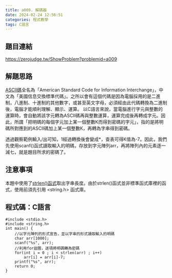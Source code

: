 ```yaml
---
title: a009. 解碼器
date: 2024-02-24 12:56:51
categories: 程式教學
tags: C語言
---
```

## 題目連結
https://zerojudge.tw/ShowProblem?problemid=a009

## 解題思路
[ASCII碼](https://web.fg.tp.edu.tw/~anny/ASCII_table.htm)全名為「American Standard Code for Information Interchange」，中文為「美國信息交換標準代碼」。之所以會有這個代碼是因為電腦採用的是二進制，八進制、十進制的其他數字，或甚至英文字母，必須經由此代碼轉換為二進制後，電腦才能順利理解、顯示、運算。
以C語言來說，當電腦進行字元與整數的運算時，會自動將該字元轉為ASCII碼再與整數運算，運算完成後再轉成字元。因此，所謂「把明碼的每個字元加上某一個整數K而得到密碼的字元」，指的是將明碼所對應到的ASCII碼加上某一個整數K，再轉為字串得到密碼。

透過觀察範例輸入/出可知，1經過轉換後會變成*，查表可得K值為-7。因此，我們先使用scanf()函式讀取輸入的明碼，存放到字元陣列arr，再將陣列內的元素逐一減七，就是題目所求的密碼了。

<!-- more -->

## 注意事項
本題中使用了[strlen()函式](https://www.runoob.com/cprogramming/c-function-strlen.html)取出字串長度。由於strlen()函式並非標準函式庫裡的函式，使用前須先引用 <string.h> 函式庫。

## 程式碼：C語言
```C==
#include <stdio.h>
#include <string.h>
int main() {
    //以字元陣列的形式宣告，並以字串的形式讀取輸入的明碼
    char arr[1000];
    scanf("%s", arr);
    //利用for迴圈，逐項將明碼轉為密碼
    for(int i = 0 ; i < strlen(arr) ; i++)
        arr[i] = arr[i]-7;
    printf("%s", arr);
    return 0;
}
```